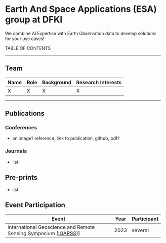 # Earth And Space Applications (ESA) group at DFKI

We combine AI Expertise with Earth Observation data to develop solutions for your use cases!

TABLE OF CONTENTS

---

## Team

|Name| Role| Background | Research Interests|
|----|-----|------------|-------------------|
|X   |  X | X | X|

---

## Publications

### Conferences
* an image? reference, link to publication, github, pdf?

### Journals
* list

## Pre-prints
* list

## Event Participation

|Event | Year | Participant|
|------|------|------------|
| International Geoscience and Remote Sensing Symposium ([IGARSS](https://2023.ieeeigarss.org/))] | 2023 | several|